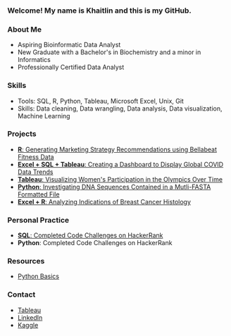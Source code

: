 ### Welcome! My name is Khaitlin and this is my GitHub.

### About Me
- Aspiring Bioinformatic Data Analyst
- New Graduate with a Bachelor's in Biochemistry and a minor in Informatics
- Professionally Certified Data Analyst

### Skills
- Tools: SQL, R, Python, Tableau, Microsoft Excel, Unix, Git
- Skills: Data cleaning, Data wrangling, Data analysis, Data visualization, Machine Learning

### Projects
- [**R**: Generating Marketing Strategy Recommendations using Bellabeat Fitness Data](https://www.kaggle.com/code/khaitlinbernaldez/bellabeat-fitness-case-study?scriptVersionId=92026763)
- [**Excel + SQL + Tableau**: Creating a Dashboard to Display Global COVID Data Trends](https://github.com/khaitmb/Global-Covid-Data)
- [**Tableau**: Visualizing Women's Participation in the Olympics Over Time](https://public.tableau.com/app/profile/khaitlin.bernaldez/viz/WomenintheOlympics_16467230855410/Dashboard12)
- [**Python**: Investigating DNA Sequences Contained in a Mutli-FASTA Formatted File](https://github.com/khaitmb/Python-for-Genomic-Data-Science/blob/main/README.md)
- [**Excel + R**: Analyzing Indications of Breast Cancer Histology](https://www.kaggle.com/code/khaitlinbernaldez/eda-breast-cancer-histology?scriptVersionId=98209681)

### Personal Practice
- [**SQL**: Completed Code Challenges on HackerRank](https://github.com/khaitmb/HackerRank_Solutions)
- **Python**: Completed Code Challenges on HackerRank

### Resources
- [Python Basics](https://github.com/khaitmb/Python-Cheat-Sheet)

### Contact
- [Tableau](https://public.tableau.com/app/profile/khaitlin.bernaldez#!/?newProfile=&activeTab=0)
- [LinkedIn](https://www.linkedin.com/in/khaitlin-bernaldez-9571261b0)
- [Kaggle](https://www.kaggle.com/khaitlinbernaldez)


<!---
khaitmb/khaitmb is a ✨ special ✨ repository because its `README.md` (this file) appears on your GitHub profile.
You can click the Preview link to take a look at your changes.
--->
